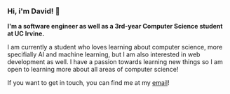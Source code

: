 ### Hi, i'm David! 👋

**I'm a software engineer as well as a 3rd-year Computer Science student at UC Irvine.**

I am currently a student who loves learning about computer science, more specifially AI and machine learning, but I am also interested in web development as well. I have a passion towards learning new things so I am open to learning more about all areas of computer science!

If you want to get in touch, you can find me at my [email](mailto:david.xiu@gmail.com)!
